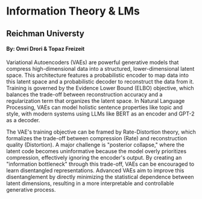# Information Theory & LMs
## Reichman Universty
#### By: Omri Drori & Topaz Freizeit

Variational Autoencoders (VAEs) are powerful generative models that compress high-dimensional data into a structured, lower-dimensional latent space. This architecture features a probabilistic encoder to map data into this latent space and a probabilistic decoder to reconstruct the data from it. Training is governed by the Evidence Lower Bound (ELBO) objective, which balances the trade-off between reconstruction accuracy and a regularization term that organizes the latent space. In Natural Language Processing, VAEs can model holistic sentence properties like topic and style, with modern systems using LLMs like BERT as an encoder and GPT-2 as a decoder.

The VAE's training objective can be framed by Rate-Distortion theory, which formalizes the trade-off between compression (Rate) and reconstruction quality (Distortion). A major challenge is "posterior collapse," where the latent code becomes uninformative because the model overly prioritizes compression, effectively ignoring the encoder's output. By creating an "information bottleneck" through this trade-off, VAEs can be encouraged to learn disentangled representations. Advanced VAEs aim to improve this disentanglement by directly minimizing the statistical dependence between latent dimensions, resulting in a more interpretable and controllable generative process.